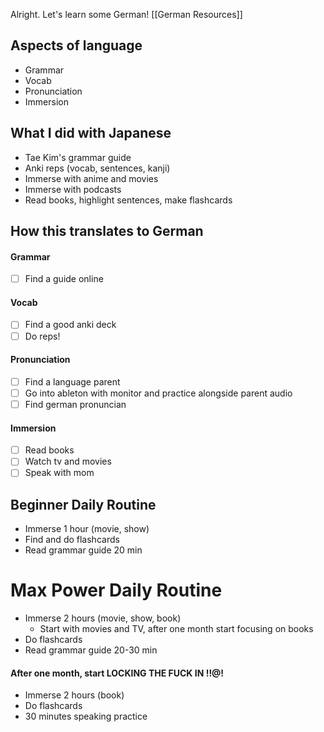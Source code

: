 Alright. Let's learn some German!
[[German Resources]]
## Aspects of language
- Grammar
- Vocab
- Pronunciation
- Immersion
## What I did with Japanese
- Tae Kim's grammar guide
- Anki reps (vocab, sentences, kanji)
- Immerse with anime and movies
- Immerse with podcasts
- Read books, highlight sentences, make flashcards
## How this translates to German
#### Grammar
- [ ] Find a guide online
#### Vocab
- [ ] Find a good anki deck
- [ ] Do reps!
#### Pronunciation
- [ ] Find a language parent
- [ ] Go into ableton with monitor and practice alongside parent audio
- [ ] Find german pronuncian
#### Immersion
- [ ] Read books
- [ ] Watch tv and movies
- [ ] Speak with mom
## Beginner Daily Routine
- Immerse 1 hour (movie, show)
- Find and do flashcards
- Read grammar guide 20 min
# Max Power Daily Routine
- Immerse 2 hours (movie, show, book)
	- Start with movies and TV, after one month start focusing on books
- Do flashcards
- Read grammar guide 20-30 min
#### After one month, start LOCKING THE FUCK IN !!@!
- Immerse 2 hours (book)
- Do flashcards
- 30 minutes speaking practice